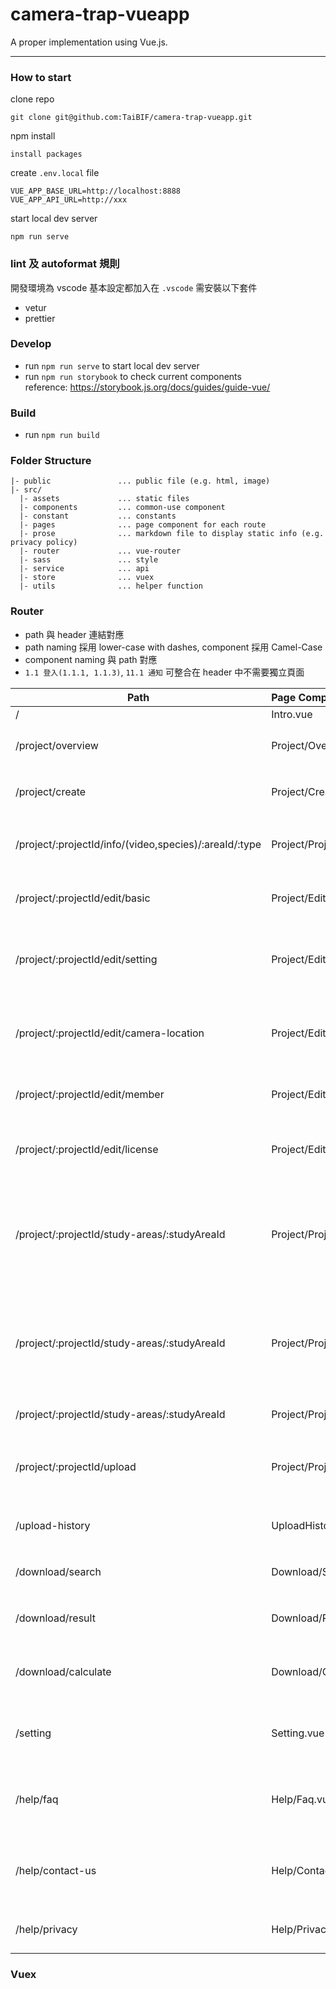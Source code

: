 # camera-trap-vueapp

A proper implementation using Vue.js.

---

### How to start

clone repo

```
git clone git@github.com:TaiBIF/camera-trap-vueapp.git
```

npm install

```
install packages
```

create `.env.local` file

```
VUE_APP_BASE_URL=http://localhost:8888
VUE_APP_API_URL=http://xxx
```

start local dev server

```
npm run serve
```

### lint 及 autoformat 規則

開發環境為 vscode 基本設定都加入在 `.vscode` 需安裝以下套件

- vetur
- prettier

### Develop

- run `npm run serve` to start local dev server
- run `npm run storybook` to check current components  
  reference: https://storybook.js.org/docs/guides/guide-vue/

### Build

- run `npm run build`

### Folder Structure

```
|- public               ... public file (e.g. html, image)
|- src/
  |- assets             ... static files
  |- components         ... common-use component
  |- constant           ... constants
  |- pages              ... page component for each route
  |- prose              ... markdown file to display static info (e.g. privacy policy)
  |- router             ... vue-router
  |- sass               ... style
  |- service            ... api
  |- store              ... vuex
  |- utils              ... helper function
```

### Router

- path 與 header 連結對應
- path naming 採用 lower-case with dashes, component 採用 Camel-Case
- component naming 與 path 對應
- `1.1 登入(1.1.1, 1.1.3)`, `11.1 通知` 可整合在 header 中不需要獨立頁面

| Path                                                   | Page Component                         | Wireframe                                                                |
| ------------------------------------------------------ | :------------------------------------- | ------------------------------------------------------------------------ |
| /                                                      | Intro.vue                              |
| /project/overview                                      | Project/Overview.vue                   | 2.1 計畫總覽(2.1.1, 2.2.1)                                               |
| /project/create                                        | Project/Create.vue                     | 2.3 新增計畫(2.3.1, 2.3.2)                                               |
| /project/:projectId/info/(video,species)/:areaId/:type | Project/ProjectInfo.vue                | 2.4 計畫⾸頁(2.4 ~ 2.11, 9.1.1)                                          |
| /project/:projectId/edit/basic                         | Project/EditProject/Basic.vue          | 3.1 計畫管理-基本資訊(3.1)                                               |
| /project/:projectId/edit/setting                       | Project/EditProject/Setting.vue        | 3.2 計畫管理-編輯設定(3.2, 3.3.1, 9.1.2)                                 |
| /project/:projectId/edit/camera-location               | Project/EditProject/CameraLocation.vue | 3.4 計畫管理-相機位置管理(3.4.1, 3.5)                                    |
| /project/:projectId/edit/member                        | Project/EditProject/Member.vue         | 3.6 計畫管理-計畫成員(3.6)                                               |
| /project/:projectId/edit/license                       | Project/EditProject/License.vue        | 3.7 計畫管理-創⽤ CC 授權(3.7.1)                                         |
| /project/:projectId/study-areas/:studyAreaId           | Project/ProjectStudyAreas              | 4.1 編輯資料(4.1.3, 4.2, 4.4.2 ~ 4.4.4, 4.14.1, 4.16.2, 4.17.1, 4.17.2,) |
| /project/:projectId/study-areas/:studyAreaId           | Project/ProjectStudyAreas              | 4.3 編輯模式(4.3.2, 4.4.1, 4.6 ~ 4.13, 4.16.1, 4.17.3, 4.19, 4.20)       |
| /project/:projectId/study-areas/:studyAreaId           | Project/ProjectStudyAreas              | 8.1 資料匯出                                                             |
| /project/:projectId/upload                             | Project/ProjectUpload                  | 5.1 檔案上傳(5.3.2, 5.3.3, 5.3.4, 5.4 ~ 5.8)                             |
| /upload-history                                        | UploadHistory.vue                      | 6.1 上傳紀錄(6.1.2, 6.2.1)                                               |
| /download/search                                       | Download/Search.vue                    | 7.1 資料搜尋(7.1.2 ~ 7.2.1)                                              |
| /download/result                                       | Download/Result.vue                    | 7.2 搜尋結果(7.3.2, 7.3.3)                                               |
| /download/calculate                                    | Download/Calculate.vue                 | 7.4 有效照片與⽬目擊事件(7.4.2, 7.4.3)                                   |
| /setting                                               | Setting.vue                            | 10.1 帳號設定, 10.2 快速鍵設定(10.1.2)                                   |
| /help/faq                                              | Help/Faq.vue                           | 12.1 常⾒問題(12.1.2, 12.1.3, 12.1.4)                                    |
| /help/contact-us                                       | Help/ContactUs.vue                     | 12.2 聯絡我們(12.2.2 ~ 12.2.5, 12.3)                                     |
| /help/privacy                                          | Help/Privacy.vue                       | 12.4 隱私權注意事項(12.4.2)                                              |

### Vuex
